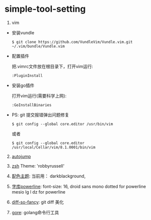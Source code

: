 # simple-tool-setting

1. vim

  - 安装vundle

    `$ git clone https://github.com/VundleVim/Vundle.vim.git ~/.vim/bundle/Vundle.vim`

  - 配置插件

    把.vimrc文件放在根目录下，打开vim运行:

    `:PluginInstall`

  - 安装go插件

    打开vim运行(需要科学上网):

    `:GoInstallBinaries`

  - PS: git 提交报错弹出问题修复

    `$ git config --global core.editor /usr/bin/vim`

    或者

    `$ git config --global core.editor /usr/local/Cellar/vim/8.1.0001/bin/vim`
 
2. [autojump](https://github.com/wting/autojump)

3. [zsh](https://aaaaaashu.gitbooks.io/mac-dev-setup/content/iTerm/zsh.html) Theme: 'robbyrussell'
4. [配色主题](https://github.com/mbadolato/iTerm2-Color-Schemes): 当前用： darkblackground, 
5. [字库powerline](http://www.jianshu.com/p/68ef9d2e1653): font-size: 16, droid sans mono dotted for powerline mesio lg l dz for powerline
6. [diff-so-fancy](https://github.com/so-fancy/diff-so-fancy): git diff 美化
7. [gore](https://github.com/motemen/gore): golang命令行工具
